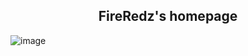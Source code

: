 <h2 align="center"> FireRedz's homepage </h2>

![image](https://user-images.githubusercontent.com/44401509/190887597-67f200bc-37f0-461d-87cf-23e38f34f0b1.png)
